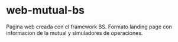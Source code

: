 # web-mutual-bs
Pagina web creada con el framework BS. Formato landing page con informacion de la mutual y simuladores de operaciones.
